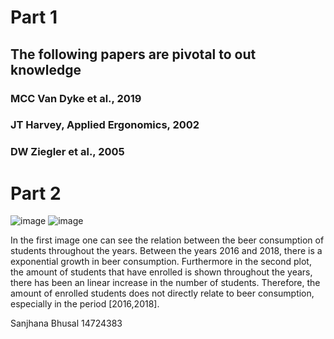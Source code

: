 # Part 1

##  The following papers are pivotal to out knowledge
### MCC Van Dyke et al., 2019
### JT Harvey, Applied Ergonomics, 2002
### DW Ziegler et al., 2005

# Part 2
![image](https://github.com/SanjhanaB/Acadamic_Skills/assets/146237504/d6c37dfc-d67e-4f2d-99bc-2ae61ee6252e)
![image](https://github.com/SanjhanaB/Acadamic_Skills/assets/146237504/807ba27e-5341-4415-855d-724a91305e57)

In the first image one can see the relation between the beer consumption of students throughout the years. 
Between the years 2016 and 2018, there is a exponential growth in beer consumption. 
Furthermore in the second plot, the amount of students that have enrolled is shown throughout the years,
there has been an linear increase in the number of students. Therefore, the amount of enrolled students does not directly relate to beer consumption, especially in the period [2016,2018]. 

Sanjhana Bhusal
14724383
